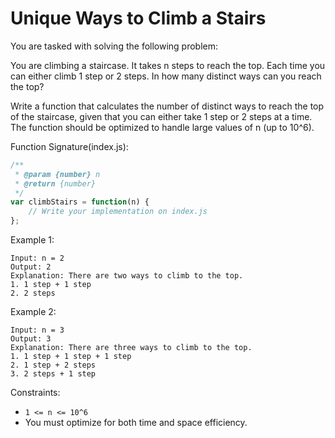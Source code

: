 # Unique Ways to Climb a Stairs

You are tasked with solving the following problem:

You are climbing a staircase. It takes n steps to reach the top. Each time you can either climb 1 step or 2 steps. In how many distinct ways can you reach the top?

Write a function that calculates the number of distinct ways to reach the top of the staircase, given that you can either take 1 step or 2 steps at a time. The function should be optimized to handle large values of n (up to 10^6).

Function Signature(index.js):
```Javascript
/**
 * @param {number} n
 * @return {number}
 */
var climbStairs = function(n) {
    // Write your implementation on index.js
};
```

Example 1:

```
Input: n = 2
Output: 2
Explanation: There are two ways to climb to the top.
1. 1 step + 1 step
2. 2 steps
```

Example 2:

```
Input: n = 3
Output: 3
Explanation: There are three ways to climb to the top.
1. 1 step + 1 step + 1 step
2. 1 step + 2 steps
3. 2 steps + 1 step
```
 

Constraints:

- `1 <= n <= 10^6`
- You must optimize for both time and space efficiency.